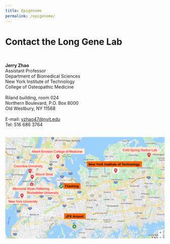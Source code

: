 ```yaml
---
title: Epigenome
permalink: /epigenome/
--- 
```


# Contact the Long Gene Lab<br>
 <br>
 
**Jerry Zhao**<br>
Assistant Professor<br>
Department of Biomedical Sciences<br>
New York Institute of Technology<br>
College of Osteopathic Medicine<br>
<br>
Riland building, room 024<br>
Northern Boulevard, P.O. Box 8000<br>
Old Westbury, NY 11568<br>
 <br>
E-mail: yzhao47@nyit.edu<br>
Tel: 516 686 3764<br>
 <br>

<img width="800" src="/img/LongGene_Lab_googlemap_2.png" data-action="zoom">



